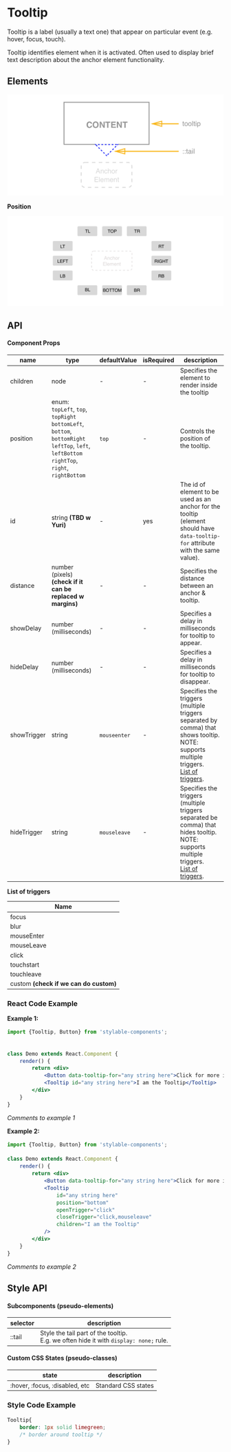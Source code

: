 # Tooltip

Tooltip is a label (usually a text one) that appear on particular event (e.g. hover, focus, touch).

Tooltip identifies element when it is activated. Often used to display brief text description about the anchor element functionality. 


## Elements

![elements](./assets/elements.png)

**Position**

![position](./assets/position.png)

## API

#### Component Props

| name        | type                                     | defaultValue | isRequired | description                              |
| ----------- | ---------------------------------------- | ------------ | ---------- | ---------------------------------------- |
| children    | node                                     | -            | -          | Specifies the element to render inside the tooltip |
| position    | enum: <br>`topLeft`, `top`, `topRight`<br> `bottomLeft`, `bottom`, `bottomRight`<br>`leftTop`, `left`, `leftBottom`<br>`rightTop`, `right`, `rightBottom` | `top`        | -          | Controls the position of the tooltip.    |
| id          | string **(TBD w Yuri)**                  | -            | yes        | The id of element to be used as an anchor for the tooltip (element should have `data-tooltip-for` attribute with the same value). |
| distance    | number (pixels) **(check if it can be replaced w margins)** | -            | -          | Specifies the distance between an anchor & tooltip. |
| showDelay   | number<br>(milliseconds)                 | -            | -          | Specifies a delay in milliseconds for tooltip to appear. |
| hideDelay   | number<br>(milliseconds)                 | -            | -          | Specifies a delay in milliseconds for tooltip to disappear. |
| showTrigger | string                                   | `mouseenter` | -          | Specifies the triggers (multiple triggers separated by comma) that shows tooltip.<br>NOTE: supports multiple triggers.<br>[List of triggers](#list_or_triggers). |
| hideTrigger | string                                   | `mouseleave` | -          | Specifies the triggers (multiple triggers separated be comma) that hides tooltip.<br>NOTE: supports multiple triggers.<br>[List of triggers](#list_of_triggers). |



**List of triggers**

| Name                                   |
| -------------------------------------- |
| focus                                  |
| blur                                   |
| mouseEnter                             |
| mouseLeave                             |
| click                                  |
| touchstart                             |
| touchleave                             |
| custom **(check if we can do custom)** |



### React Code Example

**Example 1:**

```jsx
import {Tooltip, Button} from 'stylable-components';


class Demo extends React.Component {
    render() {
        return <div>
            <Button data-tooltip-for="any string here">Click for more info</Button>
            <Tooltip id="any string here">I am the Tooltip</Tooltip>
        </div>
    }
}
```

*Comments to example 1*

**Example 2:**

```jsx
import {Tooltip, Button} from 'stylable-components';

class Demo extends React.Component {
    render() {
        return <div>
            <Button data-tooltip-for="any string here">Click for more info</Button>
            <Tooltip
                id="any string here"
                position="bottom"
                openTrigger="click"
                closeTrigger="click,mouseleave"
                children="I am the Tooltip"
            />
        </div>
    }
}
```

*Comments to example 2*

## Style API

#### Subcomponents (pseudo-elements)

| selector | description                              |
| -------- | ---------------------------------------- |
| ::tail   | Style the tail part of the tooltip. <br> E.g. we often hide it with `display: none;` rule. |

#### Custom CSS States (pseudo-classes)

| state                          | description         |
| ------------------------------ | ------------------- |
| :hover, :focus, :disabled, etc | Standard CSS states |

### Style Code Example

```css
Tooltip{
    border: 1px solid limegreen;
    /* border around tooltip */
}
```
